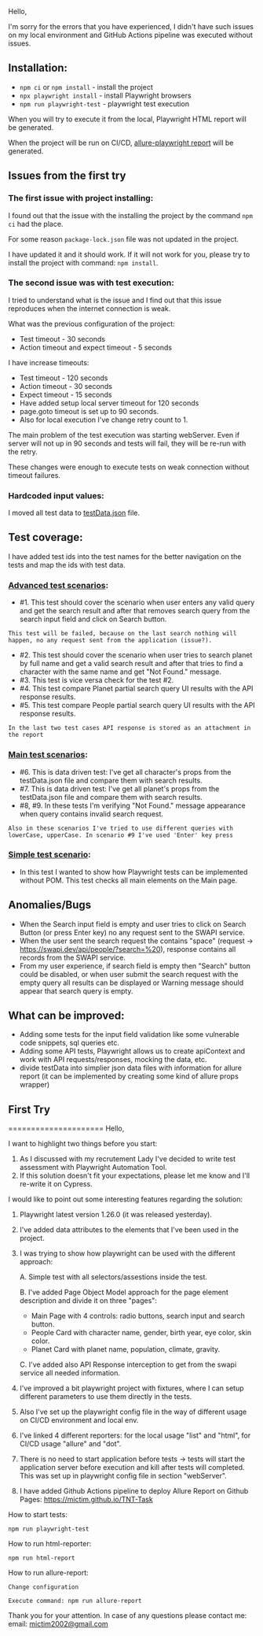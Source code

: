 Hello,

I'm sorry for the errors that you have experienced, I didn't have such issues on my local environment 
and GitHub Actions pipeline was executed without issues.

## Installation:

* ```npm ci``` or ```npm install``` - install the project
* ```npx playwright install``` - install Playwright browsers
* ```npm run playwright-test``` - playwright test execution

When you will try to execute it from the local, Playwright HTML report will be generated.

When the project will be run on CI/CD, [allure-playwright report](https://mictim.github.io/TNT-Task/) will be generated.

## Issues from the first try

### The first issue with project installing:
I found out that the issue with the installing the project by the command `npm ci` had the place.

For some reason `package-lock.json` file was not updated in the project.

I have updated it and it should work. If it will not work for you, please try to install the project with command:
`npm install`.

### The second issue was with test execution:
I tried to understand what is the issue and I find out that this issue reproduces when the internet connection is weak.

What was the previous configuration of the project:
* Test timeout - 30 seconds
* Action timeout and expect timeout - 5 seconds

I have increase timeouts:
* Test timeout - 120 seconds
* Action timeout - 30 seconds
* Expect timeout - 15 seconds
* Have added setup local server timeout for 120 seconds
* page.goto timeout is set up to 90 seconds.
* Also for local execution I've change retry count to 1.

The main problem of the test execution was starting webServer. Even if server will not up in 90 seconds and tests will fail, they will be re-run with the retry.

These changes were enough to execute tests on weak connection without timeout failures.

### Hardcoded input values:
I moved all test data to [testData.json](./e2e/resources/testData.json) file.

## Test coverage:
I have added test ids into the test names for the better navigation on the tests and map the ids with test data.

### [Advanced test scenarios](./e2e/tests/advanced.spec.ts):
* #1. This test should cover the scenario when user enters any valid query and get the search result and after that removes search query from the search input field and click on Search button.

`This test will be failed, because on the last search nothing will happen, no any request sent from the application (issue?).`
* #2. This test should cover the scenario when user tries to search planet by full name and get a valid search result and after that tries to find a character with the same name and get "Not Found." message.
* #3. This test is vice versa check for the test #2.
* #4. This test compare Planet partial search query UI results with the API response results.
* #5. This test compare People partial search query UI results with the API response results.

`In the last two test cases API response is stored as an attachment in the report`

### [Main test scenarios](./e2e/tests/starWars.spec.ts):
* #6. This is data driven test: I've get all character's props from the testData.json file and compare them with search results.
* #7. This is data driven test: I've get all planet's props from the testData.json file and compare them with search results.
* #8, #9. In these tests I'm verifying "Not Found." message appearance when query contains invalid search request.

`Also in these scenarios I've tried to use different queries with lowerCase, upperCase.
In scenario #9 I've used 'Enter' key press`

### [Simple test scenario](./e2e/tests/simpleTest.spec.ts):
* In this test I wanted to show how Playwright tests can be implemented without POM. This test checks all main elements on the Main page.

## Anomalies/Bugs
* When the Search input field is empty and user tries to click on Search Button (or press Enter key) no any request sent to the SWAPI service.
* When the user sent the search request the contains "space" (request -> https://swapi.dev/api/people/?search=%20), response contains all records from the SWAPI service.
* From my user experience, if search field is empty then "Search" button could be disabled, or when user submit the search request with the empty query all results can be displayed or Warning message should appear that search query is empty.

## What can be improved:
* Adding some tests for the input field validation like some vulnerable code snippets, sql queries etc.
* Adding some API tests, Playwright allows us to create apiContext and work with API requests/responses, mocking the data, etc.
* divide testData into simplier json data files with information for allure report (it can be implemented by creating some kind of allure props wrapper)


## First Try
=====================
Hello,

I want to highlight two things before you start:
1. As I discussed with my recrutement Lady I've decided to write test assessment with Playwright Automation Tool.
2. If this solution doesn't fit your expectations, please let me know and I'll re-write it on Cypress.

I would like to point out some interesting features regarding the solution:
1. Playwright latest version 1.26.0 (it was released yesterday).

2. I've added data attributes to the elements that I've been used in the project.

3. I was trying to show how playwright can be used with the different approach:

    A. Simple test with all selectors/assestions inside the test.

    B. I've added Page Object Model approach for the page element description and divide it on three "pages":
    -   Main Page with 4 controls: radio buttons, search input and search button.
    -   People Card with character name, gender, birth year, eye color, skin color.
    -   Planet Card with planet name, population, climate, gravity.

    C. I've added also API Response interception to get from the swapi service all needed information.

4. I've improved a bit playwright project with fixtures, where I can setup different parameters to use them directly in the tests. 

5. Also I've set up the playwright config file in the way of different usage on CI/CD environment and local env.

6. I've linked 4 different reporters: for the local usage "list" and "html", for CI/CD usage "allure" and "dot".

7. There is no need to start application before tests -> tests will start the application server before execution and kill after tests will completed. This was set up in playwright config file in section "webServer".

8. I have added Github Actions pipeline to deploy Allure Report on Github Pages: 
https://mictim.github.io/TNT-Task

How to start tests:

```npm run playwright-test```

How to run html-reporter:

```npm run html-report```

How to run allure-report:

```Change configuration```

```Execute command: npm run allure-report```


Thank you for your attention.
In case of any questions please contact me: 
email: mictim2002@gmail.com
